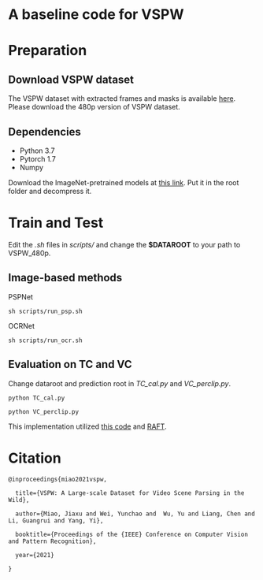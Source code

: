 # A baseline code for VSPW


# Preparation

## Download VSPW dataset

The VSPW dataset with extracted frames and masks is available [here](https://github.com/sssdddwww2/vspw_dataset_download). Please download the 480p version of VSPW dataset.

## Dependencies
 - Python 3.7
 - Pytorch 1.7
 - Numpy

Download the ImageNet-pretrained models at [this link](https://drive.google.com/file/d/1VFmObwlx4d_K7FOjFNk5LhEb3jP8_NaD/view?usp=sharing). Put it in the root folder and decompress it.

# Train and Test


Edit the *.sh* files in *scripts/* and change the **$DATAROOT** to your path to VSPW_480p. 

## Image-based methods

PSPNet

```
sh scripts/run_psp.sh
```

OCRNet

```
sh scripts/run_ocr.sh
```


## Evaluation on TC and VC

Change dataroot and prediction root in *TC_cal.py* and *VC_perclip.py*.

```
python TC_cal.py
```

```
python VC_perclip.py
```

This implementation utilized [this code](https://github.com/CSAILVision/semantic-segmentation-pytorch) and [RAFT](https://github.com/princeton-vl/RAFT).



# Citation

```
@inproceedings{miao2021vspw,

  title={VSPW: A Large-scale Dataset for Video Scene Parsing in the Wild},

  author={Miao, Jiaxu and Wei, Yunchao and  Wu, Yu and Liang, Chen and Li, Guangrui and Yang, Yi},

  booktitle={Proceedings of the {IEEE} Conference on Computer Vision and Pattern Recognition},

  year={2021}

}
```



